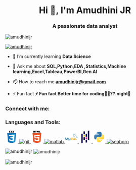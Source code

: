 <h1 align="center">Hi 👋, I'm Amudhini JR</h1>
<h3 align="center">A passionate data analyst</h3>

<p align="left"> <img src="https://komarev.com/ghpvc/?username=amudhinijr&label=Profile%20views&color=0e75b6&style=flat" alt="amudhinijr" /> </p>

<p align="left"> <a href="https://github.com/ryo-ma/github-profile-trophy"><img src="https://github-profile-trophy.vercel.app/?username=amudhinijr" alt="amudhinijr" /></a> </p>

- 🌱 I’m currently learning **Data Science**

- 💬 Ask me about **SQL,Python,EDA ,Statistics,Machine learning,Excel,Tableau,PowerBI,Gen AI**

- 📫 How to reach me **amudhinijr@gmail.com**

- ⚡ Fun fact **⚡ Fun fact Better time for coding🧑‍💻??.night🌃**

<h3 align="left">Connect with me:</h3>
<p align="left">
</p>

<h3 align="left">Languages and Tools:</h3>
<p align="left"> <a href="https://www.w3schools.com/css/" target="_blank" rel="noreferrer"> <img src="https://raw.githubusercontent.com/devicons/devicon/master/icons/css3/css3-original-wordmark.svg" alt="css3" width="40" height="40"/> </a> <a href="https://git-scm.com/" target="_blank" rel="noreferrer"> <img src="https://www.vectorlogo.zone/logos/git-scm/git-scm-icon.svg" alt="git" width="40" height="40"/> </a> <a href="https://www.w3.org/html/" target="_blank" rel="noreferrer"> <img src="https://raw.githubusercontent.com/devicons/devicon/master/icons/html5/html5-original-wordmark.svg" alt="html5" width="40" height="40"/> </a> <a href="https://www.mathworks.com/" target="_blank" rel="noreferrer"> <img src="https://upload.wikimedia.org/wikipedia/commons/2/21/Matlab_Logo.png" alt="matlab" width="40" height="40"/> </a> <a href="https://www.mysql.com/" target="_blank" rel="noreferrer"> <img src="https://raw.githubusercontent.com/devicons/devicon/master/icons/mysql/mysql-original-wordmark.svg" alt="mysql" width="40" height="40"/> </a> <a href="https://pandas.pydata.org/" target="_blank" rel="noreferrer"> <img src="https://raw.githubusercontent.com/devicons/devicon/2ae2a900d2f041da66e950e4d48052658d850630/icons/pandas/pandas-original.svg" alt="pandas" width="40" height="40"/> </a> <a href="https://www.python.org" target="_blank" rel="noreferrer"> <img src="https://raw.githubusercontent.com/devicons/devicon/master/icons/python/python-original.svg" alt="python" width="40" height="40"/> </a> <a href="https://seaborn.pydata.org/" target="_blank" rel="noreferrer"> <img src="https://seaborn.pydata.org/_images/logo-mark-lightbg.svg" alt="seaborn" width="40" height="40"/> </a> </p>

<p><img align="left" src="https://github-readme-stats.vercel.app/api/top-langs?username=amudhinijr&show_icons=true&locale=en&layout=compact" alt="amudhinijr" /></p>

<p>&nbsp;<img align="center" src="https://github-readme-stats.vercel.app/api?username=amudhinijr&show_icons=true&locale=en" alt="amudhinijr" /></p>

<p><img align="center" src="https://github-readme-streak-stats.herokuapp.com/?user=amudhinijr&" alt="amudhinijr" /></p>

